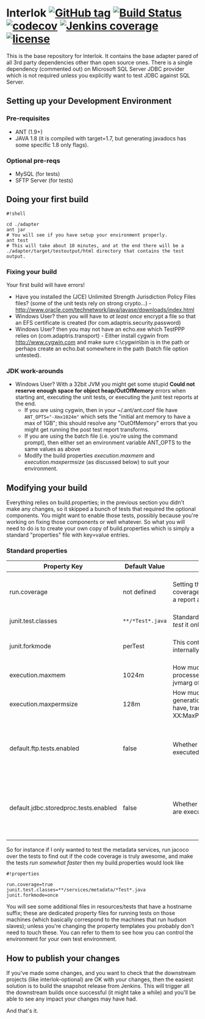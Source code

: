 # Interlok [![GitHub tag](https://img.shields.io/github/tag/adaptris/interlok.svg)]() [![Build Status](https://travis-ci.org/adaptris/interlok.svg?branch=develop)](https://travis-ci.org/adaptris/interlok) [![codecov](https://codecov.io/gh/adaptris/interlok/branch/develop/graph/badge.svg)](https://codecov.io/gh/adaptris/interlok) [![Jenkins coverage](https://img.shields.io/jenkins/t/https/development.adaptris.net/jenkins/job/Interlok.svg)]() [![license](https://img.shields.io/github/license/adaptris/interlok.svg)]()

This is the base repository for Interlok. It contains the base adapter pared of all 3rd party dependencies other than open source ones. There is a single dependency (commented out) on Microsoft SQL Server JDBC provider which is not required unless you explicitly want to test JDBC against SQL Server.

## Setting up your Development Environment ##

### Pre-requisites ###

* ANT (1.9+)
* JAVA 1.8 (it is compiled with target=1.7, but generating javadocs has some specific 1.8 only flags).

### Optional pre-reqs ###

* MySQL (for tests)
* SFTP Server (for tests)

## Doing your first build ##


```
#!shell

cd ./adapter
ant jar
# You will see if you have setup your environment properly.
ant test
# This will take about 10 minutes, and at the end there will be a ./adapter/target/testoutput/html directory that contains the test output.
```
### Fixing your build ###

Your first build will have errors!

* Have you installed the (JCE) Unlimited Strength Jurisdiction Policy Files files? (some of the unit tests rely on strong crypto...) - http://www.oracle.com/technetwork/java/javase/downloads/index.html
* Windows User? then you will have to *at least once* encrypt a file so that an EFS certificate is created (for com.adaptris.security.password)
* Windows User? then you may not have an echo.exe which TestPPP relies on (com.adaptris.transport) - Either install cygwin from http://www.cygwin.com and make sure c:\cygwin\bin is in the path or perhaps create an echo.bat somewhere in the path (batch file option untested).


### JDK work-arounds ###

* Windows User? With a 32bit JVM you might get some stupid __Could not reserve enough space for object heap/OutOfMemory__ errors when starting ant, executing the unit tests, or executing the junit test reports at the end.
    * If you are using cygwin, then in your ~/.ant/ant.conf file have ```ANT_OPTS="-Xmx1024m"``` which sets the "initial ant memory to have a max of 1GB"; this should resolve any "OutOfMemory" errors that you might get running the post test report transforms.
    * If you are using the batch file (i.e. you're using the command prompt), then either set an environment variable ANT_OPTS to the same values as above
    * Modify the build properties _execution.maxmem_ and _execution.maxpermsize_ (as discussed below) to suit your environment.

## Modifying your build ##

Everything relies on build.properties; in the previous section you didn't make any changes, so it skipped a bunch of tests that required the optional components. You might want to enable those tests, possibly because you're working on fixing those components or well whatever. So what you will need to do is to create your own copy of build.properties which is simply a standard "properties" file with key=value entries.

### Standard properties ###

Property Key | Default Value | Description | Notes
------------ | ------------- | ----------- | -----
run.coverage| not defined |Setting this to true means that you try add coverage support during _ant test_ giving you a report about code coverage|It does add some time to the tests, and you'll see a new directory appear in testoutput/coverage |
junit.test.classes|```**/*Test*.java```|Standard ant filter so that when you run _ant test_ it only tests what you want to test ||
junit.forkmode|perTest|This controls how the junit tests are forked internally by ant|_perTest_ is slow, but guarantees isolation, _once_ means we fork the JVM once
execution.maxmem|1024m|How much memory you want forked processes to have, translates directly into a jvmarg of -Xmx${execution.maxmem}||
execution.maxpermsize|128m|How much memory for permanent generation you want forked processes to have, translates directly into a jvmarg of -XX:MaxPermSize=${execution.maxpermsize}|
default.ftp.tests.enabled|false| Whether or not FTP and SFTP tests are executed | This overrides the setting in default-test.properties.template, you will probably have to define additional properties if you want to test FTP/SFTP
default.jdbc.storedproc.tests.enabled| false | Whether or not the stored procedure tests are executed|This overrides a setting in default-test.properties.template, you will probably have to define additional properties if you want to test JDBC Stored procedures


So for instance if I only wanted to test the metadata services, run jacoco over the tests to find out if the code coverage is truly awesome, and make the tests _run somewhat faster_ then my build.properties would look like


```
#!properties

run.coverage=true
junit.test.classes=**/services/metadata/*Test*.java
junit.forkmode=once
```

You will see some additional files in resources/tests that have a hostname suffix; these are dedicated property files for running tests on those machines (which basically correspond to the machines that run hudson slaves); unless you're changing the property templates you probably don't need to touch these. You can refer to them to see how you can control the environment for your own test environment.


## How to publish your changes ##

If you've made some changes, and you want to check that the downstream projects (like interlok-optional) are OK with your changes, then the easiest solution is to build the snapshot release from Jenkins. This will trigger all the downstream builds once successful (it might take a while) and you'll be able to see any impact your changes may have had.


And that's it.
